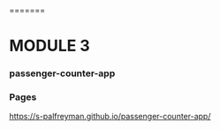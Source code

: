 

=======
# MODULE 3
### passenger-counter-app

### Pages
https://s-palfreyman.github.io/passenger-counter-app/



